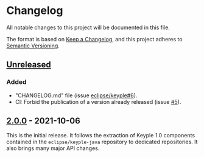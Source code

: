 # Changelog
All notable changes to this project will be documented in this file.

The format is based on [Keep a Changelog](https://keepachangelog.com/en/1.0.0/),
and this project adheres to [Semantic Versioning](https://semver.org/spec/v2.0.0.html).

## [Unreleased]
### Added
- "CHANGELOG.md" file (issue [eclipse/keyple#6]).
- CI: Forbid the publication of a version already released (issue [#5]).

## [2.0.0] - 2021-10-06
This is the initial release.
It follows the extraction of Keyple 1.0 components contained in the `eclipse/keyple-java` repository to dedicated repositories.
It also brings many major API changes.

[unreleased]: https://github.com/eclipse/keyple-common-java-api/compare/2.0.0...HEAD
[2.0.0]: https://github.com/eclipse/keyple-common-java-api/releases/tag/2.0.0

[#5]: https://github.com/eclipse/keyple-common-java-api/issues/5

[eclipse/keyple#6]: https://github.com/eclipse/keyple/issues/6